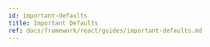 ```yaml
---
id: important-defaults
title: Important Defaults
ref: docs/framework/react/guides/important-defaults.md
---
```


[//]: # 'Materials'
[//]: # 'Materials'
